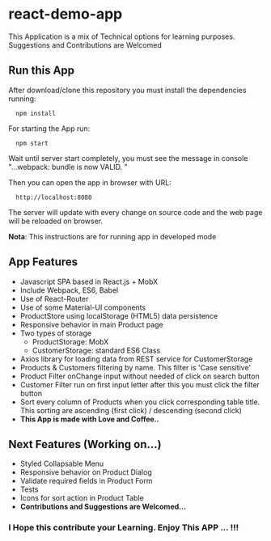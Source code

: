 # react-demo-app

This Application is a mix of Technical options for learning purposes. Suggestions and Contributions are Welcomed

## Run this App

  After download/clone this repository you must install the dependencies running:

      npm install

  For starting the App run:

      npm start

  Wait until server start completely, you must see the message in console "...webpack: bundle is now VALID. "

  Then you can open the app in browser with URL:

      http://localhost:8080

  The server will update with every change on source code and the web page will be reloaded on browser.

  **Nota**: This instructions are for running app in developed mode

## App Features


- Javascript SPA based in React.js + MobX
- Include Webpack, ES6, Babel
- Use of React-Router
- Use of some Material-UI components
- ProductStore using localStorage (HTML5) data persistence
- Responsive behavior in main Product page
- Two types of storage
    - ProductStorage: MobX
    - CustomerStorage: standard ES6 Class
- Axios library for loading data from REST service for CustomerStorage
- Products & Customers filtering by name. This filter is 'Case sensitive'
- Product Filter onChange input without needed of click on search button
- Customer Filter run on first input letter after this you must click the filter button
- Sort every column of Products when you click corresponding table title. This sorting are ascending (first click) / descending (second click)
- **This App is made with Love and Coffee..**

## Next Features (Working on...)

- Styled Collapsable Menu
- Responsive behavior on Product Dialog
- Validate required fields in Product Form
- Tests
- Icons for sort action in Product Table
- **Contributions and Suggestions are Welcomed...**

### I Hope this contribute your Learning. Enjoy This APP ... !!!
